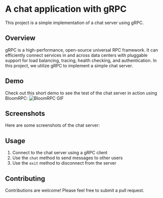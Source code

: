 # A chat application with gRPC

This project is a simple implementation of a chat server using gRPC.

## Overview

gRPC is a high-performance, open-source universal RPC framework. It can efficiently connect services in and across data centers with pluggable support for load balancing, tracing, health checking, and authentication. In this project, we utilize gRPC to implement a simple chat server.

## Demo

Check out this short demo to see the test of the chat server in action using BloomRPC:
![BloomRPC GIF](assets/BloomRPC.gif)

## Screenshots

Here are some screenshots of the chat server:

## Usage

1. Connect to the chat server using a gRPC client
2. Use the `chat` method to send messages to other users
3. Use the `exit` method to disconnect from the server

## Contributing

Contributions are welcome! Please feel free to submit a pull request.
